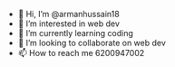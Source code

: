 - 👋 Hi, I’m @armanhussain18
- 👀 I’m interested in web dev
- 🌱 I’m currently learning coding
- 💞️ I’m looking to collaborate on web dev
- 📫 How to reach me 6200947002

<!---
armanhussain18/armanhussain18 is a ✨ special ✨ repository because its `README.md` (this file) appears on your GitHub profile.
You can click the Preview link to take a look at your changes.
--->
